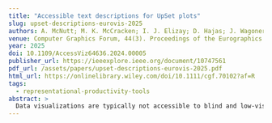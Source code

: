 ```yaml
---
title: "Accessible text descriptions for UpSet plots"
slug: upset-descriptions-eurovis-2025
authors: A. McNutt; M. K. McCracken; I. J. Elizay; D. Hajas; J. Wagoner; N. Lanza; J. Wilburn; S. Creem-Regehr; A. Lex
venue: Computer Graphics Forum, 44(3). Proceedings of the Eurographics Conference on Visualization (EuroVis) 2025
year: 2025
doi: 10.1109/AccessViz64636.2024.00005
publisher_url: https://ieeexplore.ieee.org/document/10747561
pdf_url: /assets/papers/upset-descriptions-eurovis-2025.pdf
html_url: https://onlinelibrary.wiley.com/doi/10.1111/cgf.70102?af=R
tags:
  - representational-productivity-tools
abstract: >
  Data visualizations are typically not accessible to blind and low-vision users. The most widely used remedy for making data visualizations accessible is text descriptions. Yet, manually creating useful text descriptions is often omitted by visualization authors, either because of a lack of awareness or a perceived burden. Automatically generated text descriptions are a potential partial remedy. However, with current methods it is unfeasible to create text descriptions for complex scientific charts. In this paper, we describe our methods for generating text descriptions for one complex scientific visualization: the UpSet plot. UpSet is a widely used technique for the visualization and analysis of sets and their intersections. At the same time, UpSet is arguably unfamiliar to novices and used mostly in scientific contexts. Generating text descriptions for UpSet plots is challenging because the patterns observed in UpSet plots have not been studied. We first analyze patterns present in dozens of published UpSet plots. We then introduce software that generates text descriptions for UpSet plots based on the patterns present in the chart. Finally, we introduce a web service that generates text descriptions based on a specification of an UpSet plot, and demonstrate its use in both an interactive web-based implementation and a static Python implementation of UpSet.
---
```

